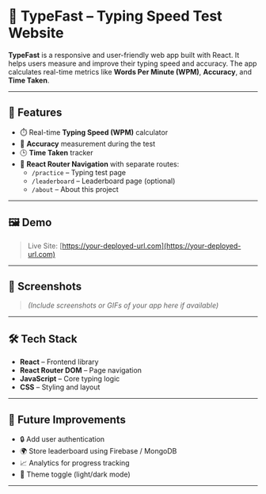 # 🚀 TypeFast – Typing Speed Test Website

**TypeFast** is a responsive and user-friendly web app built with React. It helps users measure and improve their typing speed and accuracy. The app calculates real-time metrics like **Words Per Minute (WPM)**, **Accuracy**, and **Time Taken**.

---

## 🌟 Features

- ⏱️ Real-time **Typing Speed (WPM)** calculator  
- 🎯 **Accuracy** measurement during the test  
- 🕒 **Time Taken** tracker  
- 🧭 **React Router Navigation** with separate routes:
  - `/practice` – Typing test page
  - `/leaderboard` – Leaderboard page (optional)
  - `/about` – About this project

---

## 🖼️ Demo

> Live Site: [https://your-deployed-url.com](https://your-deployed-url.com)  

---

## 📸 Screenshots

> *(Include screenshots or GIFs of your app here if available)*

---

## 🛠️ Tech Stack

- **React** – Frontend library
- **React Router DOM** – Page navigation
- **JavaScript** – Core typing logic
- **CSS** – Styling and layout  

---

## 🚧 Future Improvements

- 🔒 Add user authentication  
- 🌍 Store leaderboard using Firebase / MongoDB  
- 📈 Analytics for progress tracking  
- 🎨 Theme toggle (light/dark mode)  

---
